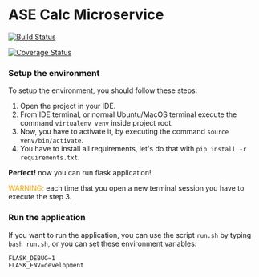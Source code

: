 # ASE Calc Microservice

[![Build Status](https://app.travis-ci.com/alessiomatricardi/calc4testing.svg?branch=master)](https://app.travis-ci.com/alessiomatricardi/calc4testing)

[![Coverage Status](https://coveralls.io/repos/github/alessiomatricardi/calc4testing/badge.svg?branch=main)](https://coveralls.io/repos/github/alessiomatricardi/calc4testing?branch=main)

### Setup the environment

To setup the environment, you should follow these steps:

1. Open the project in your IDE.
2. From IDE terminal, or normal Ubuntu/MacOS terminal execute the command `virtualenv venv` inside project root.
3. Now, you have to activate it, by executing the command `source venv/bin/activate`.
4. You have to install all requirements, let's do that with `pip install -r requirements.txt`.

**Perfect!** now you can run flask application!

<span style="color:orange">WARNING:</span> each time that you open a new terminal session you have
to execute the step 3.


### Run the application

If you want to run the application, you can use the script `run.sh` by typing `bash run.sh`,
or you can set these environment variables:

```
FLASK_DEBUG=1
FLASK_ENV=development
```
